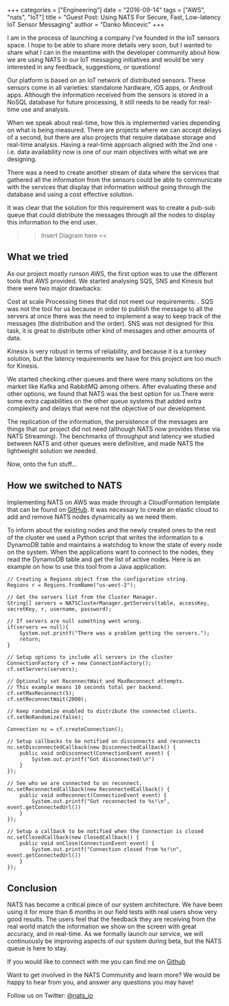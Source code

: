 +++
categories = ["Engineering"]
date = "2016-09-14"
tags = ["AWS", "nats", "IoT"]
title = "Guest Post: Using NATS For Secure, Fast, Low-latency IoT Sensor Messaging"
author = "Danko Miocevic"
+++

I am in the process of launching a company I've founded in the IoT sensors space. I hope to be able to share more details very soon, but I wanted to share what I can in the meantime with the developer community about how we are using NATS in our IoT messaging initiatives and would be very interested in any feedback, suggestions, or questions!

Our platform is based on an IoT network of distributed sensors. These sensors come in all varieties: standalone hardware, iOS apps, or Android apps. Although the information received from the sensors is stored in a NoSQL database for future processing, it still needs to be ready for real-time use and analysis.

When we speak about real-time, how this is implemented varies depending on what is being measured. There are projects where we can accept delays of a second, but there are also projects that require database storage and real-time analysis. Having a real-time approach aligned with the 2nd one - i.e. data availability now is one of our main objectives with what we are designing.

There was a need to create another stream of data where the services that gathered all the information from the sensors could be able to communicate with the services that display that information without going through the database and using a cost effective solution.

It was clear that the solution for this requirement was to create a pub-sub queue that could distribute the messages through all the nodes to display this information to the end user.

>> Insert Diagram here <<

## What we tried

As our project mostly runson AWS, the first option was to use the different tools that AWS provided. We started analysing SQS, SNS and Kinesis but there were two major drawbacks:

Cost at scale
Processing times that did not meet our requirements: .  SQS was not the tool for us because in order to publish the message to all the servers at once there was the need to implement a way to keep track of the messages (the distribution and the order). SNS was not designed for this task, it is great to distribute other kind of messages and other amounts of data.

Kinesis is very robust in terms of reliability, and because it is a turnkey solution, but the latency requirements we have for this project are too much for Kinesis.

We started checking other queues and there were many solutions on the market like Kafka and RabbitMQ among others. After evaluating these and other options, we found that NATS was the best option for us.There were some extra capabilities on the other queue systems that added extra complexity and delays that were not the objective of our development.

The replication of the information, the persistence of the messages are things that our project did not need (although NATS now provides these via NATS Streaming). The benchmarks of throughput  and latency we studied between NATS and other queues were definitive, and made NATS the lightweight solution we needed.

Now, onto the fun stuff...

## How we switched to NATS

Implementing NATS on AWS was made through a CloudFormation template that can be found on [GitHub](dankomiocevic/aws-nats). It was necessary to create an elastic cloud to add and remove NATS nodes dynamically as we need them.

To inform about the existing nodes and the newly created ones to the rest of the cluster we used a Python script that writes the information to a DynamoDB table and maintains a watchdog to know the state of every node on the system. When the applications want to connect to the nodes, they read the DynamoDB table and get the list of active nodes.
Here is an example on how to use this tool from a Java application:

```
// Creating a Regions object from the configuration string.
Regions r = Regions.fromName("us-west-2");

// Get the servers list from the Cluster Manager.
String[] servers = NATSClusterManager.getServers(table, accessKey, secretKey, r, username, password);

// If servers are null something went wrong.
if(servers == null){
    System.out.printf("There was a problem getting the servers.");
    return;
}

// Setup options to include all servers in the cluster
ConnectionFactory cf = new ConnectionFactory();
cf.setServers(servers);

// Optionally set ReconnectWait and MaxReconnect attempts.
// This example means 10 seconds total per backend.
cf.setMaxReconnect(5);
cf.setReconnectWait(2000);

// Keep randomize enabled to distribute the connected clients.
cf.setNoRandomize(false);

Connection nc = cf.createConnection();

// Setup callbacks to be notified on disconnects and reconnects
nc.setDisconnectedCallback(new DisconnectedCallback() {
    public void onDisconnect(ConnectionEvent event) {
        System.out.printf("Got disconnected!\n")
    }
});

// See who we are connected to on reconnect.
nc.setReconnectedCallback(new ReconnectedCallback() {
    public void onReconnect(ConnectionEvent event) {
        System.out.printf("Got reconnected to %s!\n", event.getConnectedUrl())
    }
});

// Setup a callback to be notified when the Connection is closed
nc.setClosedCallback(new ClosedCallback() {
    public void onClose(ConnectionEvent event) {
        System.out.printf("Connection closed from %s!\n", event.getConnectedUrl())
    }
});
```

## Conclusion

NATS has become a critical piece of our system architecture. We have been using it for more than 6 months in our field tests with real users show very good results. The users feel that the feedback they are receiving from the real world match the information we show on the screen with great accuracy, and in real-time. As we formally launch our service, we will continuously be improving aspects of our system during beta, but the NATS queue is here to stay.

If you would like to connect with me you can find me on [Github](https://github.com/dankomiocevic/aws-nats)

Want to get involved in the NATS Community and learn more? We would be happy to hear from you, and answer any questions you may have!

Follow us on Twitter: [@nats_io](https://twitter.com/nats_io)
